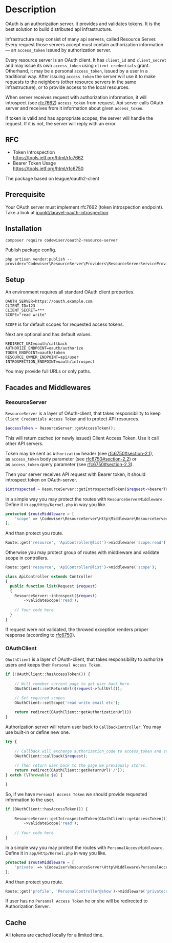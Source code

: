 # Description

OAuth is an authorization server. It provides and validates tokens. 
It is the best solution to build distributed api infrastructure.

Infrastructure may consist of many api servers, called Resource Server. 
Every request those servers accept must contain authorization information — an `access_token` issued by authorization server.

Every resource server is an OAuth client. It has `client_id` and `client_secret` 
and may issue its own `access_token` using `client credentials` grant. 
Otherhand, it may be a personal `access_token`, issued by a user in a traditional way. 
After issuing `access_token` the server will use it to make requests to the neighbors (other resource servers in the same infrastructure),
or to provide access to the local resources.

When server receives request with authorization information, 
it will introspect (see [rfc7662](https://tools.ietf.org/html/rfc7662)) `access_token` from request. 
Api server calls OAuth server and receives from it information about given `access_token`. 

If token is valid and has appropriate scopes, the server will handle the request. 
If it is not, the server will reply with an error.

## RFC

* Token Introspection   
  https://tools.ietf.org/html/rfc7662 
* Bearer Token Usage  
  https://tools.ietf.org/html/rfc6750
  
The package based on league/oauth2-client

## Prerequisite

Your OAuth server must implement rfc7662 (token introspection endpoint).
Take a look at [ipunkt/laravel-oauth-introspection](https://packagist.org/packages/ipunkt/laravel-oauth-introspection).

## Installation

```
composer require codewiser/oauth2-resource-server
```

Publish package config.

```
php artisan vendor:publish --provider="Codewiser\ResourceServer\Providers\ResourceServerServiceProvider"
```

## Setup

An environment requires all standard OAuth client properties.

```dotenv
OAUTH_SERVER=https://oauth.example.com
CLIENT_ID=123
CLIENT_SECRET=***
SCOPE="read write"
```

`SCOPE` is for default scopes for requested access tokens.

Next are optional and has default values.

```dotenv
REDIRECT_URI=oauth/callback
AUTHORIZE_ENDPOINT=oauth/authorize
TOKEN_ENDPOINT=oauth/token
RESOURCE_OWNER_ENDPOINT=api/user
INTROSPECTION_ENDPOINT=oauth/introspect
```

You may provide full URLs or only paths.

## Facades and Middlewares

### ResourceServer

`ResourceServer` is a layer of OAuth-client, 
that takes responsibility to keep `Client Credentials Access Token` 
and to protect API resources.

```php
$accessToken = ResourceServer::getAccessToken();
```

This will return cached (or newly issued) Client Access Token. 
Use it call other API servers.

Token may be sent as `Athorization` header 
(see [rfc6750#section-2.1](https://tools.ietf.org/html/rfc6750#section-2.1)),    
as `access_token` body parameter 
(see [rfc6750#section-2.2](https://tools.ietf.org/html/rfc6750#section-2.2)) or  
as `access_token` query parameter 
(see [rfc6750#section-2.3](https://tools.ietf.org/html/rfc6750#section-2.3)).

Then your server receives API request with Bearer token, 
it should introspect token on OAuth-server.

```php
$introspected = ResourceServer::getIntrospectedToken($request->bearerToken());
```

In a simple way you may protect the routes with `ResourceServerMiddleware`.
Define it in `app/Http/Kernel.php` in way you like.

```php
protected $routeMiddleware = [
    'scope' => \Codewiser\ResourceServer\Http\Middleware\ResourceServerMiddleware::class,
];
``` 

And than protect you route.

```php
Route::get('resource', 'ApiController@list')->middleware('scope:read');
```

Otherwise you may protect group of routes with middleware 
and validate scope in controllers.

```php
Route::get('resource', 'ApiController@list')->middleware('scope');

class ApiController extends Controller
{
  public function list(Request $request)
  {
    ResourceServer::introspect($request)
        ->validateScope('read');
    
    // Your code here
  }
}
```

If request were not validated, the throwed exception renders proper response 
(according to [rfc6750](https://tools.ietf.org/html/rfc6750)).

### OAuthClient

`OAuthClient` is a layer of OAuth-client, 
that takes responsibility to authorize users and keeps their `Personal Access Token`.

```php
if (!OAuthClient::hasAccessToken()) {
    
    // Will remeber current page to get user back here.
    OAuthClient::setReturnUrl($request->fullUrl());
    
    // Set required scopes
    OAuthClient::setScope('read write email etc');

    return redirect(OAuthClient::getAuthorizationUrl())
}
```

Authorization server will return user back to `CallbackController`. 
You may use built-in or define new one.

```php
try {
    
    // Callback will exchange authorization_code to access_token and stores it into session.
    OAuthClient::callback($request);
    
    // Then return user back to the page we previously stores.
    return redirect(OAuthClient::getReturnUrl('/'));
} catch (\Throwable $e) {

}
```

So, if we have `Personal Access Token` we should provide requested information to the user.

```php
if (OAuthClient::hasAccessToken()) {
    
    ResourceServer::getIntrospectedToken(OAuthClient::getAccessToken())
        ->validateScope('read');
    
    // Your code here
}
```

In a simple way you may protect the routes with `PersonalAccessMiddleware`.
Define it in `app/Http/Kernel.php` in way you like.

```php
protected $routeMiddleware = [
    'private' => \Codewiser\ResourceServer\Http\Middleware\PersonalAccessMiddleware::class,
];
``` 

And than protect you route.

```php
Route::get('profile', 'PersonalController@show')->middleware('private:read')
```

If user has no `Personal Access Token` he or she will be redirected to Authorization Server.

## Cache

All tokens are cached locally for a limited time.